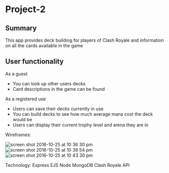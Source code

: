 # Project-2

## Summary 

This app provides deck building for players of Clash Royale and information on all the cards available in the game

## User functionality 
As a guest
* You can look up other users decks
* Card descriptions in the game can be found

As a registered use
* Users can save their decks currently in use
* You can build decks to see how much average mana cost the deck would be
* Users can display their current trophy level and arena they are in

Wireframes:

![screen shot 2016-10-25 at 10 36 30 pm](https://git.generalassemb.ly/storage/user/38/files/60b33bdc-9b05-11e6-8038-578d4612d0bd)
![screen shot 2016-10-25 at 10 38 54 pm](https://git.generalassemb.ly/storage/user/38/files/a101bc0e-9b05-11e6-8dd1-ff0b263f1901)
![screen shot 2016-10-25 at 10 43 30 pm](https://git.generalassemb.ly/storage/user/38/files/a20f0912-9b05-11e6-8239-e56303f3e7f4)

Technology:
Express
EJS 
Node
MongoDB
Clash Royale API 
